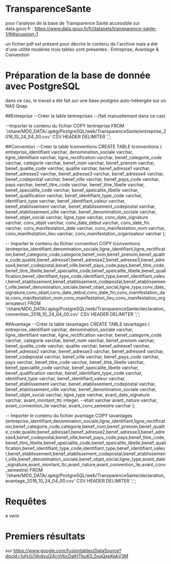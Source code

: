 # TransparenceSante
pour l'analyse de la base de Transparence Santé accessible sur data.gouv.fr : https://www.data.gouv.fr/fr/datasets/transparence-sante-1/#discussion-1

un fichier pdf est présent pour décrire le contenu de l'archive mais a été d'une utilité modérée
trois tables sont présentes : Entreprise, Avantage & Convention

# Préparation de la base de donnée avec PostgreSQL

dans ce cas, le travail a été fait sur une base postgres auto-hébergée sur un NAS Qnap.

##Entreprise
--Créer la table tentreprises
--(fait manuellement dans ce cas)

--Importer le contenu du fichier
COPY tentreprise FROM '/share/MD0_DATA/.qpkg/PostgreSQL/web/TransparenceSante/entreprise_2016_10_24_04_00.csv' CSV HEADER DELIMITER ',';

##Convention
--Créer la table tconventions
CREATE TABLE tconventions (	
entreprise_identifiant	varchar,
denomination_sociale	varchar,
ligne_identifiant	varchar,
ligne_rectification	varchar,
benef_categorie_code	varchar,
categorie	varchar,
benef_nom	varchar,
benef_prenom	varchar,
benef_qualite_code	varchar,
qualite	varchar,
benef_adresse1	varchar,
benef_adresse2	varchar,
benef_adresse3	varchar,
benef_adresse4	varchar,
benef_codepostal	varchar,
benef_ville	varchar,
benef_pays_code	varchar,
pays	varchar,
benef_titre_code	varchar,
benef_titre_libelle	varchar,
benef_specialite_code	varchar,
benef_speicalite_libelle	varchar,
benef_qualification	varchar,
benef_identifiant_type_code	varchar,
identifiant_type	varchar,
benef_identifiant_valeur	varchar,
benef_etablissement	varchar,
benef_etablissement_codepostal	varchar,
benef_etablissement_ville	varchar,
benef_denomination_sociale	varchar,
benef_objet_social	varchar,
ligne_type	varchar,
conv_date_signature	varchar,
conv_objet	varchar,
conv_date_debut	varchar,
conv_date_fin	varchar,
conv_manifestation_date	varchar,
conv_manifestation_nom	varchar,
conv_manifestation_lieu	varchar,
conv_manifestation_organisateur	varchar
);

-- Importer le contenu du fichier convention
COPY tconventions (entreprise_identifiant,denomination_sociale,ligne_identifiant,ligne_rectification,benef_categorie_code,categorie,benef_nom,benef_prenom,benef_qualite_code,qualite,benef_adresse1,benef_adresse2,benef_adresse3,benef_adresse4,benef_codepostal,benef_ville,benef_pays_code,pays,benef_titre_code,benef_titre_libelle,benef_specialite_code,benef_speicalite_libelle,benef_qualification,benef_identifiant_type_code,identifiant_type,benef_identifiant_valeur,benef_etablissement,benef_etablissement_codepostal,benef_etablissement_ville,benef_denomination_sociale,benef_objet_social,ligne_type,conv_date_signature,conv_objet,conv_date_debut,conv_date_fin,conv_manifestation_date,conv_manifestation_nom,conv_manifestation_lieu,conv_manifestation_organisateur) FROM '/share/MD0_DATA/.qpkg/PostgreSQL/web/TransparenceSante/declaration_convention_2016_10_24_04_00.csv' CSV HEADER DELIMITER ';';

##Avantage
--Créer la table tavantages
CREATE TABLE tavantages (	
entreprise_identifiant	varchar,
denomination_sociale	varchar,
ligne_identifiant	varchar,
ligne_rectification	varchar,
benef_categorie_code	varchar,
categorie	varchar,
benef_nom	varchar,
benef_prenom	varchar,
benef_qualite_code	varchar,
qualite	varchar,
benef_adresse1	varchar,
benef_adresse2	varchar,
benef_adresse3	varchar,
benef_adresse4	varchar,
benef_codepostal	varchar,
benef_ville	varchar,
benef_pays_code	varchar,
pays	varchar,
benef_titre_code	varchar,
benef_titre_libelle	varchar,
benef_specialite_code	varchar,
benef_speicalite_libelle	varchar,
benef_qualification	varchar,
benef_identifiant_type_code	varchar,
identifiant_type	varchar,
benef_identifiant_valeur	varchar,
benef_etablissement	varchar,
benef_etablissement_codepostal	varchar,
benef_etablissement_ville	varchar,
benef_denomination_sociale	varchar,
benef_objet_social	varchar,
ligne_type	varchar,
avant_date_signature	varchar,
avant_montant_ttc	integer, --était varchar
avant_nature	varchar,
avant_convention_lie	varchar,
avant_conv_semestre	varchar
);	

-- Importer le contenu du fichier avantage
COPY tavantages (entreprise_identifiant,denomination_sociale,ligne_identifiant,ligne_rectification,benef_categorie_code,categorie,benef_nom,benef_prenom,benef_qualite_code,qualite,benef_adresse1,benef_adresse2,benef_adresse3,benef_adresse4,benef_codepostal,benef_ville,benef_pays_code,pays,benef_titre_code,benef_titre_libelle,benef_specialite_code,benef_speicalite_libelle,benef_qualification,benef_identifiant_type_code,identifiant_type,benef_identifiant_valeur,benef_etablissement,benef_etablissement_codepostal,benef_etablissement_ville,benef_denomination_sociale,benef_objet_social,ligne_type,avant_date_signature,avant_montant_ttc,avant_nature,avant_convention_lie,avant_conv_semestre) FROM '/share/MD0_DATA/.qpkg/PostgreSQL/web/TransparenceSante/declaration_avantage_2016_10_24_04_00.csv' CSV HEADER DELIMITER ';';

# Requêtes

à venir

# Premiers résultats
sur https://www.google.com/fusiontables/DataSource?docid=1uHJU1ArdvuI24cnVbcDalHTbuK0_5vqQspKekV3M
